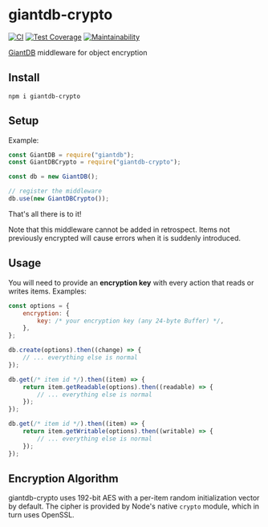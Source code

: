 # giantdb-crypto

[![CI](https://github.com/meyfa/giantdb-crypto/actions/workflows/main.yml/badge.svg)](https://github.com/meyfa/giantdb-crypto/actions/workflows/main.yml)
[![Test Coverage](https://api.codeclimate.com/v1/badges/961375c3057ac63be2ad/test_coverage)](https://codeclimate.com/github/meyfa/giantdb-crypto/test_coverage)
[![Maintainability](https://api.codeclimate.com/v1/badges/961375c3057ac63be2ad/maintainability)](https://codeclimate.com/github/meyfa/giantdb-crypto/maintainability)

[GiantDB](https://github.com/meyfa/giantdb) middleware for object encryption

## Install

```
npm i giantdb-crypto
```

## Setup

Example:

```javascript
const GiantDB = require("giantdb");
const GiantDBCrypto = require("giantdb-crypto");

const db = new GiantDB();

// register the middleware
db.use(new GiantDBCrypto());
```

That's all there is to it!

Note that this middleware cannot be added in retrospect. Items not previously
encrypted will cause errors when it is suddenly introduced.

## Usage

You will need to provide an **encryption key** with every action that reads or
writes items. Examples:

```javascript
const options = {
    encryption: {
        key: /* your encryption key (any 24-byte Buffer) */,
    },
};

db.create(options).then((change) => {
    // ... everything else is normal
});

db.get(/* item id */).then((item) => {
    return item.getReadable(options).then((readable) => {
        // ... everything else is normal
    });
});

db.get(/* item id */).then((item) => {
    return item.getWritable(options).then((writable) => {
        // ... everything else is normal
    });
});
```

## Encryption Algorithm

giantdb-crypto uses 192-bit AES with a per-item random initialization vector
by default. The cipher is provided by Node's native `crypto` module, which in
turn uses OpenSSL.
